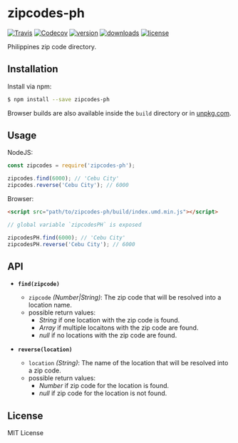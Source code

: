 # zipcodes-ph

[![Travis](https://img.shields.io/travis/arnellebalane/zipcodes-ph.svg)]([![Travis](https://img.shields.io/travis/rust-lang/rust.svg)](https://github.com/arnellebalane/zipcodes-ph))
[![Codecov](https://img.shields.io/codecov/c/github/arnellebalane/zipcodes-ph.svg)](https://github.com/arnellebalane/zipcodes-ph)
[![version](https://img.shields.io/npm/v/zipcodes-ph.svg)](https://github.com/arnellebalane/zipcodes-ph)
[![downloads](https://img.shields.io/npm/dw/zipcodes-ph.svg)](https://github.com/arnellebalane/zipcodes-ph)
[![license](https://img.shields.io/npm/l/zipcodes-ph.svg)](https://github.com/arnellebalane/zipcodes-ph)

Philippines zip code directory.

## Installation

Install via npm:

```bash
$ npm install --save zipcodes-ph
```

Browser builds are also available inside the `build` directory or in [unpkg.com](https://unpkg.com/zipcodes-ph@1.1.2/build/index.umd.js).

## Usage

NodeJS:

```js
const zipcodes = require('zipcodes-ph');

zipcodes.find(6000); // 'Cebu City'
zipcodes.reverse('Cebu City'); // 6000
```

Browser:

```html
<script src="path/to/zipcodes-ph/build/index.umd.min.js"></script>
```

```js
// global variable `zipcodesPH` is exposed

zipcodesPH.find(6000); // 'Cebu City'
zipcodesPH.reverse('Cebu City'); // 6000
```

## API

- **`find(zipcode)`**
  - `zipcode` _(Number|String)_: The zip code that will be resolved into a location name.
  - possible return values:
    - _String_ if one location with the zip code is found.
    - _Array_ if multiple locaitons with the zip code are found.
    - _null_ if no locations with the zip code are found.

- **`reverse(location)`**
  - `location` _(String)_: The name of the location that will be resolved into a zip code.
  - possible return values:
    - _Number_ if zip code for the location is found.
    - _null_ if zip code for the location is not found.


## License

MIT License
